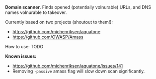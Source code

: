 **Domain scanner.** Finds opened (potentially volnurable) URLs, and DNS names volnurable to takeover.

Currently based on two projects (shoutout to them!):
- https://github.com/michenriksen/aquatone
- https://github.com/OWASP/Amass

How to use:
TODO

**Known issues:**
- https://github.com/michenriksen/aquatone/issues/141
- Removing `-passive` amass flag will slow down scan significantly.